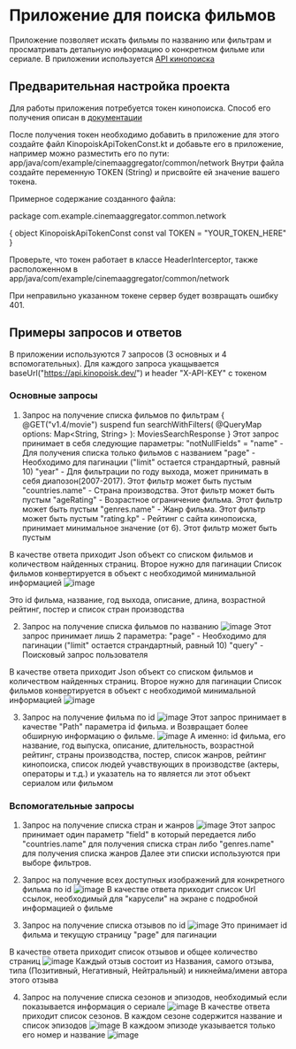 # Приложение для поиска фильмов

Приложение позволяет искать фильмы по названию или фильтрам и просматривать детальную информацию о конкретном фильме или сериале.
В приложении используется [API кинопоиска](https://api.kinopoisk.dev/documentation#/)

## Предварительная настройка проекта

Для работы приложения потребуется токен кинопоиска. Способ его получения описан в [документации](https://api.kinopoisk.dev/documentation#/)

После получения токен необходимо добавить в приложение для этого создайте файл KinopoiskApiTokenConst.kt и добавьте его в приложение, например можно разместить его по пути: app/java/com/example/cinemaaggregator/common/network
Внутри файла создайте переменную TOKEN (String) и присвойте ей значение вашего токена. 

Примерное содержание созданного файла:

package com.example.cinemaaggregator.common.network

{
object KinopoiskApiTokenConst 
    const val TOKEN = "YOUR_TOKEN_HERE"
    }

Проверьте, что токен работает в классе HeaderInterceptor, также расположенном в app/java/com/example/cinemaaggregator/common/network

При неправильно указанном токене сервер будет возвращать ошибку 401.

## Примеры запросов и ответов

В приложении используются 7 запросов (3 основных и 4 вспомогательных). 
Для каждого запроса укащывается baseUrl("https://api.kinopoisk.dev/") и header "X-API-KEY" с токеном

### Основные запросы

1. Запрос на получение списка фильмов по фильтрам
{
@GET("v1.4/movie")
    suspend fun searchWithFilters(
        @QueryMap options: Map<String, String>
    ): MoviesSearchResponse
   }
Этот запрос принимает в себя следующие параметры:
"notNullFields" = "name" - Для получения списка только фильмов с названием
"page" - Необходимо для пагинации ("limit" остается страндартный, равный 10)
"year" - Для фильтрации по году выхода, может принимать в себя диапозон(2007-2017). Этот фильтр может быть пустым
"countries.name" - Страна производства. Этот фильтр может быть пустым
"ageRating" - Возрастное ограничение фильма. Этот фильтр может быть пустым
"genres.name" - Жанр фильма. Этот фильтр может быть пустым
"rating.kp" - Рейтинг с сайта кинопоиска, принимает минимальное значение (от 6). Этот фильтр может быть пустым

В качестве ответа приходит Json объект со списком фильмов и количеством найденных страниц. Второе нужно для пагинации
Список фильмов конвертируется в объект с необходимой минимальной информацией 
![image](https://github.com/BigMag74/Cinema_aggregator/assets/116560396/69a0a8b0-b053-4754-beaf-f8d775d2c48c)

Это id фильма, название, год выхода, описание, длина, возрастной рейтинг, постер и список стран производства

2. Запрос на получение списка фильмов по названию
![image](https://github.com/BigMag74/Cinema_aggregator/assets/116560396/f998d766-3448-4390-951a-0d614a4de7df)
Этот запрос принимает лишь 2 параметра:
"page" - Необходимо для пагинации ("limit" остается страндартный, равный 10)
"query" - Поисковый запрос пользователя

В качестве ответа приходит Json объект со списком фильмов и количеством найденных страниц. Второе нужно для пагинации
Список фильмов конвертируется в объект с необходимой минимальной информацией 
![image](https://github.com/BigMag74/Cinema_aggregator/assets/116560396/69a0a8b0-b053-4754-beaf-f8d775d2c48c)

3. Запрос на получение фильма по id
![image](https://github.com/BigMag74/Cinema_aggregator/assets/116560396/37474554-7fdd-4cfa-b005-dd52b351db1e)
Этот запрос принимает в качестве "Path" параметра id фильма. и Возвращает более обширную информацию о фильме.
![image](https://github.com/BigMag74/Cinema_aggregator/assets/116560396/909c21f7-a63e-4655-a736-bd4323027eb8)
А именно: id фильма, его название, год выпуска, описание, длительность, возрастной рейтинг, страны производства, постер, список жанров, рейтинг кинопоиска, список людей учавствующих в производстве (актеры, операторы и т.д.) и указатель на то является ли этот объект сериалом или фильмом

### Вспомогательные запросы

1. Запрос на получение списка стран и жанров
![image](https://github.com/BigMag74/Cinema_aggregator/assets/116560396/92081295-cb6f-4913-80d2-633c81c0b9b8)
Этот запрос принимает один параметр "field" в который передается
либо "countries.name" для получения списка стран
либо "genres.name" для получения списка жанров
Далее эти списки используются при выборе фильтров.

2. Запрос на получение всех доступных изображений для конкретного фильма по id
![image](https://github.com/BigMag74/Cinema_aggregator/assets/116560396/27c4cec2-5943-4117-9e34-1c24fb87a85d)
В качестве ответа приходит список Url ссылок, необходимый для "карусели" на экране с подробной информацией о фильме

3. Запрос на получение списка отзывов по id
![image](https://github.com/BigMag74/Cinema_aggregator/assets/116560396/a4d41ee9-57a6-4ba1-8909-78e94f6c62e8)
Это принимает id фильма и текущую страницу "page" для пагинации

В качестве ответа приходит список отзывов и общее количество страниц
![image](https://github.com/BigMag74/Cinema_aggregator/assets/116560396/d1653cc9-b930-4649-b749-2e62d096f221)
Каждый отзыв состоит из Названия, самого отзыва, типа (Позитивный, Негативный, Нейтральный) и никнейма/имени автора этого отзыва

4. Запрос на получение списка сезонов и эпизодов, необходимый если показывается информация о сериале
![image](https://github.com/BigMag74/Cinema_aggregator/assets/116560396/3df6fe73-7b22-4e3a-87fa-c2115509103d)
В качестве ответа приходит список сезонов. В каждом сезоне содержится название и список эпизодов
![image](https://github.com/BigMag74/Cinema_aggregator/assets/116560396/5e59e014-29d0-4c4b-a40d-f51dd4bf8bc7)
В каждоом эпизоде указывается только его номер и название
![image](https://github.com/BigMag74/Cinema_aggregator/assets/116560396/234baab4-05b5-490a-a355-0c6e433de359)
